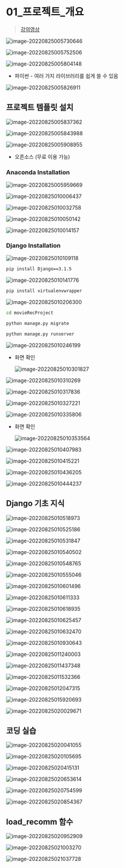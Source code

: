 # 01_프로젝트_개요

> [강의영상](https://edu.ssafy.com/edu/board/free/detail.do?&brdItmSeq=47328)

![image-20220825005730646](01_프로젝트_개요.assets/image-20220825005730646.png)

![image-20220825005752506](01_프로젝트_개요.assets/image-20220825005752506.png)





![image-20220825005804148](01_프로젝트_개요.assets/image-20220825005804148.png)

- 파이썬 - 여러 가지 라이브러리를 쉽게 쓸 수 있음

![image-20220825005826911](01_프로젝트_개요.assets/image-20220825005826911.png)



## 프로젝트 템플릿 설치

![image-20220825005837362](01_프로젝트_개요.assets/image-20220825005837362.png)

![image-20220825005843988](01_프로젝트_개요.assets/image-20220825005843988.png)



![image-20220825005908955](01_프로젝트_개요.assets/image-20220825005908955.png)

- 오픈소스 (무료 이용 가능)



### Anaconda Installation

![image-20220825005959669](01_프로젝트_개요.assets/image-20220825005959669.png)

![image-20220825010006437](01_프로젝트_개요.assets/image-20220825010006437.png)

![image-20220825010032758](01_프로젝트_개요.assets/image-20220825010032758.png)

![image-20220825010050142](01_프로젝트_개요.assets/image-20220825010050142.png)

![image-20220825010014157](01_프로젝트_개요.assets/image-20220825010014157.png)



### Django Installation

![image-20220825010109118](01_프로젝트_개요.assets/image-20220825010109118.png)



```bash
pip install Django==3.1.5
```

![image-20220825010141776](01_프로젝트_개요.assets/image-20220825010141776.png)



```bash
pip install virtualenvwrapper
```

![image-20220825010206300](01_프로젝트_개요.assets/image-20220825010206300.png)



```bash
cd movieRecProject
```

```bash
python manage.py migrate
```

```bash
python manage.py runserver
```



![image-20220825010246199](01_프로젝트_개요.assets/image-20220825010246199.png)

- 화면 확인

  ![image-20220825010301827](01_프로젝트_개요.assets/image-20220825010301827.png)



![image-20220825010310269](01_프로젝트_개요.assets/image-20220825010310269.png)

![image-20220825010317836](01_프로젝트_개요.assets/image-20220825010317836.png)

![image-20220825010327221](01_프로젝트_개요.assets/image-20220825010327221.png)

![image-20220825010335806](01_프로젝트_개요.assets/image-20220825010335806.png)

- 화면 확인

  ![image-20220825010353564](01_프로젝트_개요.assets/image-20220825010353564.png)

![image-20220825010407983](01_프로젝트_개요.assets/image-20220825010407983.png)

![image-20220825010415221](01_프로젝트_개요.assets/image-20220825010415221.png)

![image-20220825010436205](01_프로젝트_개요.assets/image-20220825010436205.png)

![image-20220825010444237](01_프로젝트_개요.assets/image-20220825010444237.png)



## Django 기초 지식

![image-20220825010518973](01_프로젝트_개요.assets/image-20220825010518973.png)

![image-20220825010525186](01_프로젝트_개요.assets/image-20220825010525186.png)

![image-20220825010531847](01_프로젝트_개요.assets/image-20220825010531847.png)

![image-20220825010540502](01_프로젝트_개요.assets/image-20220825010540502.png)

![image-20220825010548765](01_프로젝트_개요.assets/image-20220825010548765.png)

![image-20220825010555046](01_프로젝트_개요.assets/image-20220825010555046.png)

![image-20220825010601496](01_프로젝트_개요.assets/image-20220825010601496.png)

![image-20220825010611333](01_프로젝트_개요.assets/image-20220825010611333.png)

![image-20220825010618935](01_프로젝트_개요.assets/image-20220825010618935.png)

![image-20220825010625457](01_프로젝트_개요.assets/image-20220825010625457.png)

![image-20220825010632470](01_프로젝트_개요.assets/image-20220825010632470.png)

![image-20220825010930643](01_프로젝트_개요.assets/image-20220825010930643.png)

![image-20220825011240003](01_프로젝트_개요.assets/image-20220825011240003.png)

![image-20220825011437348](01_프로젝트_개요.assets/image-20220825011437348.png)

![image-20220825011532366](01_프로젝트_개요.assets/image-20220825011532366.png)

![image-20220825012047315](01_프로젝트_개요.assets/image-20220825012047315.png)

![image-20220825015920693](01_프로젝트_개요.assets/image-20220825015920693.png)

![image-20220825020029671](01_프로젝트_개요.assets/image-20220825020029671.png)



## 코딩 실습

![image-20220825020041055](01_프로젝트_개요.assets/image-20220825020041055.png)

![image-20220825020105695](01_프로젝트_개요.assets/image-20220825020105695.png)

![image-20220825020415131](01_프로젝트_개요.assets/image-20220825020415131.png)

![image-20220825020653614](01_프로젝트_개요.assets/image-20220825020653614.png)

![image-20220825020754599](01_프로젝트_개요.assets/image-20220825020754599.png)

![image-20220825020854367](01_프로젝트_개요.assets/image-20220825020854367.png)



## load_recomm 함수

![image-20220825020952909](01_프로젝트_개요.assets/image-20220825020952909.png)

![image-20220825021003270](01_프로젝트_개요.assets/image-20220825021003270.png)

![image-20220825021037728](01_프로젝트_개요.assets/image-20220825021037728.png)